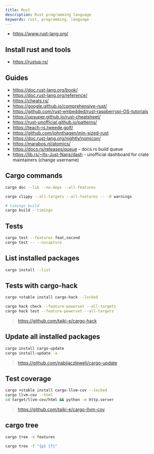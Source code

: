 ```yaml
---
title: Rust
description: Rust programming language
keywords: rust, programming, language
---
```


- <https://www.rust-lang.org/>

## Install rust and tools

- <https://rustup.rs/>

## Guides

- <https://doc.rust-lang.org/book/>
- <https://doc.rust-lang.org/reference/>
- <https://cheats.rs/>
- <https://google.github.io/comprehensive-rust/>
- <https://github.com/rust-embedded/rust-raspberrypi-OS-tutorials>
- <https://upsuper.github.io/rust-cheatsheet/>
- <https://rust-unofficial.github.io/patterns/>
- <https://teach-rs.tweede.golf/>
- <https://github.com/johnthagen/min-sized-rust>
- <https://doc.rust-lang.org/nightly/nomicon/>
- <https://marabos.nl/atomics/>
- <https://docs.rs/releases/queue> - docs.rs build queue
- <https://lib.rs/~Its-Just-Nans/dash> - unofficial dashboard for crate maintainers (change username)

## Cargo commands

```sh
cargo doc --lib --no-deps --all-features

cargo clippy --all-targets --all-features -- -D warnings

# timings build
cargo build --timings
```

## Tests

```sh
cargo test --features feat,second
cargo test -- --nocapture
```

## List installed packages

```sh
cargo install --list
```

## Tests with cargo-hack

```sh
cargo +stable install cargo-hack --locked

cargo hack check --feature-powerset --all-targets
cargo hack test --feature-powerset --all-targets
```

> <https://github.com/taiki-e/cargo-hack>

## Update all installed packages

```sh
cargo install cargo-update
cargo install-update -a
```

> <https://github.com/nabijaczleweli/cargo-update>

## Test coverage

```sh
cargo +stable install cargo-llvm-cov --locked
cargo llvm-cov --html
cd target/llvm-cov/html && python -m http.server
```

> <https://github.com/taiki-e/cargo-llvm-cov>

## cargo tree

```sh
cargo tree -e features

cargo tree -f "{p} {f}"
```
